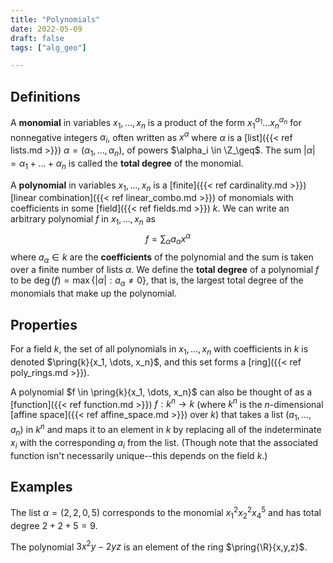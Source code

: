 ```yaml
---
title: "Polynomials"
date: 2022-05-09
draft: false
tags: ["alg_geo"]

---
```


## Definitions
A **monomial** in variables $x_1, \dots, x_n$ is a product of the form $x_1^{\alpha_1} \dots x_n^{\alpha_n}$ for nonnegative integers $\alpha_i$, often written as $x^\alpha$ where $\alpha$ is a [list]({{< ref lists.md >}}) $\alpha = (\alpha_1, \dots, \alpha_n)$, of powers $\alpha_i \in \Z_\geq$. The sum $\vert \alpha \vert = \alpha_1 + \dots + \alpha_n$ is called the **total degree** of the monomial. 

A **polynomial** in variables $x_1, \dots, x_n$ is a [finite]({{< ref cardinality.md >}}) [linear combination]({{< ref linear_combo.md >}}) of monomials with coefficients in some [field]({{< ref fields.md >}}) $k$. We can write an arbitrary polynomial $f$ in $x_1, \dots, x_n$ as $$f = \sum_{\alpha} a_\alpha x^\alpha$$ where $a_\alpha \in k$ are the **coefficients** of the polynomial and the sum is taken over a finite number of lists $\alpha$. We define the **total degree** of a polynomial $f$ to be $\deg(f) = \max \{\vert \alpha \vert: a_\alpha \neq 0\}$, that is, the largest total degree of the monomials that make up the polynomial.

## Properties
For a field $k$, the set of all polynomials in $x_1, \dots, x_n$ with coefficients in $k$ is denoted $\pring{k}{x_1, \dots, x_n}$, and this set forms a [ring]({{< ref poly_rings.md >}}). 

A polynomial $f \in \pring{k}{x_1, \dots, x_n}$ can also be thought of as a [function]({{< ref function.md >}}) $f:k^n \to k$ (where $k^n$ is the $n$-dimensional [affine space]({{< ref affine_space.md >}}) over $k$) that takes a list $(a_1, \dots, a_n)$ in $k^n$ and maps it to an element in $k$ by replacing all of the indeterminate $x_i$ with the corresponding $a_i$ from the list. (Though note that the associated function isn't necessarily unique--this depends on the field $k$.)

## Examples
The list $\alpha = (2, 2, 0, 5)$ corresponds to the monomial $x_1^2 x_2^2 x_4^5$ and has total degree $2 + 2 + 5 = 9$.  

The polynomial $3x^2 y - 2yz$ is an element of the ring $\pring{\R}{x,y,z}$.